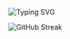 
  
  ![Typing SVG](https://readme-typing-svg.demolab.com?font=Fira+Code&pause=500&color=F70086&center=true&multiline=true&width=435&lines=I'm+just+some+idiot+13+year+old+kid;+++++++++++++++++Deal+with+it)

![GitHub Streak](https://streak-stats.demolab.com?user=Hankypoo7&theme=ambient-gradient&hide_border=true&mode=weekly)
